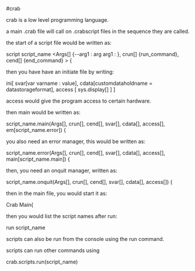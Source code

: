 #crab

crab is a low level programming language.

a main .crab file will call on .crabscript files in the sequence they are called.

the start of a script file would be written as:

script script_name <Args[] {--arg1 : arg arg1 : }, crun[] {run_command}, cend[] {end_command} > {

then you have have an initiate file by writing:

ini[ svar[var varname : value], cdata[customdataholdname = datastorageformat], access [ sys.display[] ] ]

access would give the program access to certain hardware.

then main would be written as:

script_name.main(Args[], crun[], cend[], svar[], cdata[], access[], em[script_name.error]) {

you also need an error manager, this would be written as:

script_name.error(Args[], crun[], cend[], svar[], cdata[], access[], main[script_name.main]) {

then, you need an onquit manager, written as:

script_name.onquit(Args[], crun[], cend[], svar[], cdata[], access[]) {

then in the main file, you would start it as:

Crab Main{

then you would list the script names after run:

run script_name

scripts can also be run from the console using the run command.

scripts can run other commands using 

crab.scripts.run(script_name)
